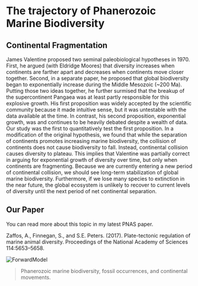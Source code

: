# The trajectory of Phanerozoic Marine Biodiversity

## Continental Fragmentation
James Valentine proposed two seminal paleobiological hypotheses in 1970. First, he argued (with Eldridge Moores) that diversity increases when continents are farther apart and decreases when continents move closer together. Second, in a separate paper, he proposed that global biodiversity began to exponentially increase during the Middle Mesozoic (~200 Ma). Putting those two ideas together, he further surmised that the breakup of the supercontinent Pangaea was at least partly responsible for this explosive growth. His first proposition was widely accepted by the scientific community because it made intuitive sense, but it was untestable with the data available at the time. In contrast, his second proposition, exponential growth, was and continues to be heavily debated despite a wealth of data. Our study was the first to quantitatively test the first proposition. In a modification of the original hypothesis, we found that while the separation of continents promotes increasing marine biodiversity, the collision of continents does not cause biodiversity to fall. Instead, continental collision causes diversity to plateau. This implies that Valentine was partially correct in arguing for exponential growth of diversity over time, but only when continents are fragmenting. Because we are currently entering a new period of continental collision, we should see long-term stabilization of global marine biodiversity. Furthermore, if we lose many species to extinction in the near future, the global ecosystem is unlikely to recover to current levels of diversity until the next period of net continental separation.

## Our Paper
You can read more about this topic in my latest PNAS paper.

Zaffos, A., Finnegan, S., and S.E. Peters. (2017). Plate-tectonic regulation of marine animal diversity. Proceedings of the National Academy of Sciences 114:5653–5658.

![ForwardModel](https://raw.githubusercontent.com/aazaff/aazaff.github.io/master/projects/vmoores.gif)
> Phanerozoic marine biodiversity, fossil occurrences, and continental movements.
